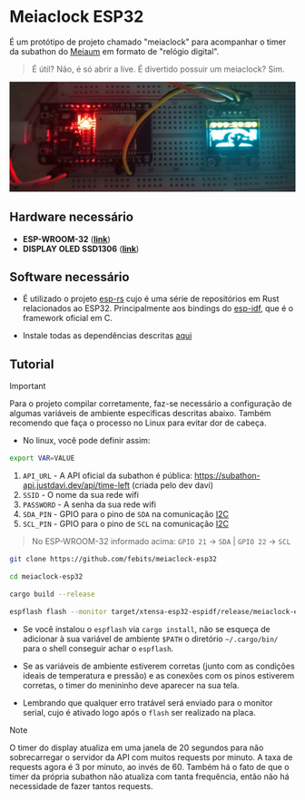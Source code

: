 # Meiaclock ESP32

É um protótipo de projeto chamado "meiaclock" para acompanhar o timer da subathon do [Meiaum](https://www.twitch.tv/omeiaum) em formato de "relógio digital".

> É útil? Não, é só abrir a live. É divertido possuir um meiaclock? Sim.

![**Meiaclock on protoboard**](./resources/protoboard-meiaclock.jpeg)

## Hardware necessário

- **ESP-WROOM-32** ([**link**](https://produto.mercadolivre.com.br/MLB-2860521829-placa-esp32-pino-soldado-wifi-bluetooth-com-esp32-wroom-32-_JM#position%3D7%26search_layout%3Dgrid%26type%3Ditem%26tracking_id%3Dbbe17ad6-7576-411a-bbe2-36c74bee9b6c))
- **DISPLAY OLED SSD1306** ([**link**](https://produto.mercadolivre.com.br/MLB-3892633142-modulo-display-oled-tela-096-i2c-ssd1306-lcd-arduino-pic-_JM#position%3D8%26search_layout%3Dgrid%26type%3Ditem%26tracking_id%3D961fbed5-86bb-4f01-b51e-4b6e587b63c5))

## Software necessário

- É utilizado o projeto [esp-rs](https://github.com/esp-rs) cujo é uma série de repositórios em Rust relacionados ao ESP32. Principalmente aos bindings do [esp-idf](https://docs.espressif.com/projects/esp-idf/en/stable/esp32/index.html), que é o framework oficial em C.

- Instale todas as dependências descritas [aqui](https://github.com/esp-rs/esp-idf-template?tab=readme-ov-file#prerequisites)

## Tutorial

> [!IMPORTANT]
> Para o projeto compilar corretamente, faz-se necessário a configuração de algumas variáveis de ambiente específicas descritas abaixo. Também recomendo que faça o processo no Linux para evitar dor de cabeça.

- No linux, você pode definir assim:
```bash
export VAR=VALUE
```
1. `API_URL` - A API oficial da subathon é pública: https://subathon-api.justdavi.dev/api/time-left (criada pelo dev davi)
2. `SSID` - O nome da sua rede wifi
3. `PASSWORD` - A senha da sua rede wifi
4. `SDA_PIN` - GPIO para o pino de `SDA` na comunicação [I2C](https://www.circuitbasics.com/basics-of-the-i2c-communication-protocol/)
5. `SCL_PIN` - GPIO para o pino de `SCL` na comunicação [I2C](https://www.circuitbasics.com/basics-of-the-i2c-communication-protocol/)

> No ESP-WROOM-32 informado acima:
> `GPIO 21` -> `SDA` |
> `GPIO 22` -> `SCL`

```bash
git clone https://github.com/febits/meiaclock-esp32
```
```bash
cd meiaclock-esp32
```
```bash
cargo build --release
```
```bash
espflash flash --monitor target/xtensa-esp32-espidf/release/meiaclock-esp32
```
- Se você instalou o `espflash` via `cargo install`, não se esqueça de adicionar à sua variável de ambiente `$PATH` o diretório `~/.cargo/bin/` para o shell conseguir achar o `espflash`.

- Se as variáveis de ambiente estiverem corretas (junto com as condições ideais de temperatura e pressão) e as conexões com os pinos estiverem corretas, o timer do menininho deve aparecer na sua tela.

- Lembrando que qualquer erro tratável será enviado para o monitor serial, cujo é ativado logo após o `flash` ser realizado na placa.

> [!NOTE]
> O timer do display atualiza em uma janela de 20 segundos para não sobrecarregar o servidor da API com muitos requests por minuto. A taxa de requests agora é 3 por minuto, ao invés de 60. Também há o fato de que o timer da própria subathon não atualiza com tanta frequência, então não há necessidade de fazer tantos requests.
